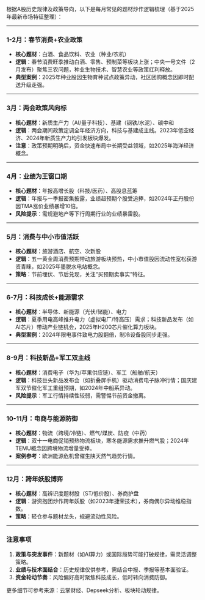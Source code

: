 根据A股历史规律及政策导向，以下是每月常见的题材炒作逻辑梳理（基于2025年最新市场特征整理）：

------

### **1-2月：春节消费+农业政策**

- **核心题材**：白酒、食品饮料、农业（种业/农机）
- **逻辑**：春节消费旺季推动白酒、零售、预制菜等板块上涨；中央一号文件（2月发布）聚焦三农问题，种业生物技术、智慧农业等政策红利释放。
- **典型案例**：2025年种业股因生物育种试点政策异动，社区团购概念因即时配送升级走强。

------

### **3月：两会政策风向标**

- **核心题材**：新质生产力（AI/量子科技）、基建（钢铁/水泥）、碳中和
- **逻辑**：两会期间政策定调全年经济方向，科技与基建成主线。2023年低空经济、2024年新质生产力均引发板块爆发。
- **注意**：政策预期明确后，资金快速布局中长期受益领域，如2025年海洋经济概念。

------

### **4月：业绩为王窗口期**

- **核心题材**：年报高增长股（科技/医药）、高股息蓝筹
- **逻辑**：年报与一季报密集披露，业绩超预期个股受追捧，如2024年正丹股份因TMA涨价业绩暴增10倍。
- **风险提示**：需规避地产等下行周期行业的业绩暴雷股。

------

### **5月：消费与中小市值活跃**

- **核心题材**：旅游酒店、航空、次新股
- **逻辑**：五一黄金周消费预期带动旅游板块预热，中小市值股因流动性宽松获游资青睐，如2025年墨脱水电站概念。
- **策略**：节前埋伏、节后兑现，关注“买预期卖事实”特征。

------

### **6-7月：科技成长+能源需求**

- **核心题材**：半导体、新能源（光伏/储能）、电力
- **逻辑**：夏季用电高峰推升电力（虚拟电厂/特高压）需求；科技新品发布（如AI芯片）带动产业链机会，2025年H200芯片催化算力板块。
- **典型案例**：2024年限电事件致电力股翻倍，制冷设备股同步走强。

------

### **8-9月：科技新品+军工双主线**

- **核心题材**：消费电子（华为/苹果供应链）、军工（船舶/航天）
- **逻辑**：科技巨头新品发布会（如折叠屏手机）驱动消费电子脉冲行情；国庆建军双节催化军工重组预期，如2024年中船系异动。
- **风险提示**：军工行情持续性较弱，需警惕节前资金撤离。

------

### **10-11月：电商与能源防御**

- **核心题材**：物流（跨境/冷链）、燃气/煤炭、防疫（中药）
- **逻辑**：双十一电商促销预热物流板块，寒冬能源需求推升燃气股；2024年TEMU概念因跨境物流增量受捧。
- **案例参考**：欧洲能源危机曾催生陕天然气趋势行情。

------

### **12月：跨年妖股博弈**

- **核心题材**：高辨识度题材股（ST/低价股）、券商护盘
- **逻辑**：游资抱团炒作跨年妖股（如2023年捷荣技术），券商偶尔异动维稳指数。
- **策略**：轻仓参与题材龙头，规避流动性风险。

------

### **注意事项**

1. **政策与突发事件**：新题材（如AI算力）或国际局势可能打破规律，需灵活调整策略。
2. **业绩与技术面结合**：历史规律仅供参考，需结合中报、季报等基本面验证。
3. **资金轮动节奏**：风险偏好高时聚焦科技成长，低时转向消费防御。

更多细节可参考来源：云掌财经、Depseek分析、板块轮动规律。